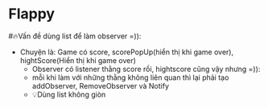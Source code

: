 # Flappy
#🔥Vấn đề dùng list để làm observer =)):
- Chuyện là: Game có score, scorePopUp(hiển thị khi game over), hightScore(Hiển thị khi game over)
	- Observer có listener thằng score rồi, hightscore cũng vậy nhưng =)):
	- mỗi khi làm với những thằng không liên quan thì lại phải tạo addObserver, RemoveObserver và Notify 
	- 💡Dùng list không giòn